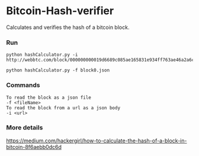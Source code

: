 # Bitcoin-Hash-verifier
Calculates and verifies the hash of a bitcoin block.

### Run
```
python hashCalculator.py -i http://webbtc.com/block/000000000019d6689c085ae165831e934ff763ae46a2a6c172b3f1b60a8ce26f.json

python hashCalculator.py -f block0.json
```

### Commands
```
To read the block as a json file
-f <fileName>
To read the block from a url as a json body
-i <url>
```

### More details
https://medium.com/hackergirl/how-to-calculate-the-hash-of-a-block-in-bitcoin-8f6aebb0dc6d
